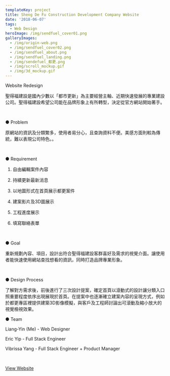 ```yaml
---
templateKey: project
title: Sheng De Fu Construction Development Company Website
date: '2018-06-07'
tags:
  - Web Design
heroImage: /img/sendfuel_cover01.png
galleryImages:
  - /img/origin-web.png
  - /img/sendfuel_cover02.png
  - /img/sendfuel_about.png
  - /img/sendfuel_landing.png
  - /img/sendefuel_都更.png
  - /img/scroll_mockup.gif
  - /img/3d_mockup.gif
---
```

Website Redesign

聖得福建設是國內少數以「都市更新」為主要經營主軸、近期快速發展的專業建設公司。聖得福建設希望公司能在品牌形象上有所轉型，決定從官方網站開始著手。

<br/>

● Problem

原網站的資訊及分類繁多，使用者易分心，且查詢資料不便。美感方面則較為傳統，難以表現公司特色。。

<br/>

● Requirement

1. 自由編輯案件內容

2. 持續更新最新消息

3. 以地圖形式在首頁展示都更案件

4. 建案影片及3D圖展示

5. 工程進度展示

6. 填寫聯絡表單

<br/>

● Goal

重新規劃內容、項目，設計出符合聖得福建設客群喜好及需求的視覺介面。讓使用者能快速使用網站查找想看的資訊，同時打造品牌專業形象。

<br/>

● Design Process

了解對方需求後，前後進行了三次設計提案，確定首頁以滾動式的設計讓分類入口照重要程度依序出現展現於首頁。在提案中也逐漸確立建案內容的呈現方式，例如於都更專區裡提供建築3D影像模擬，與客戶及工程師討論出可滾動及縮小放大的視覺檢視效果。



● Team

Liang-Yin (Me) - Web Designer

Eric Yip - Full Stack Engineer

Vibrissa Yang - Full Stack Engineer + Product Manager

<br/>

[View Website](http://www.sendfuel.com/)
